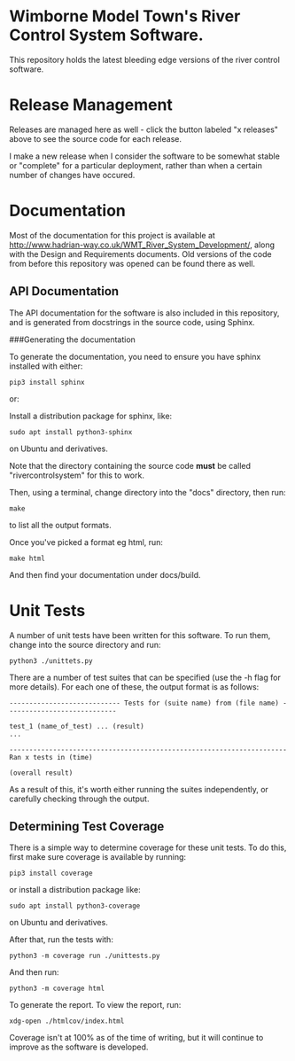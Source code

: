 # Wimborne Model Town's River Control System Software.

This repository holds the latest bleeding edge versions
of the river control software.

Release Management
==================

Releases are managed here as well - click the button
labeled "x releases" above to see the source code for
each release.

I make a new release when I consider the software to be
somewhat stable or "complete" for a particular deployment,
rather than when a certain number of changes have occured.

Documentation
=============

Most of the documentation for this project is available at
http://www.hadrian-way.co.uk/WMT_River_System_Development/,
along with the Design and Requirements documents. Old
versions of the code from before this repository was opened
can be found there as well.

API Documentation
-----------------

The API documentation for the software is also included
in this repository, and is generated from docstrings in the
source code, using Sphinx.

###Generating the documentation

To generate the documentation, you need to ensure you have
sphinx installed with either:

    pip3 install sphinx

or:

Install a distribution package for sphinx, like:

    sudo apt install python3-sphinx

on Ubuntu and derivatives.

Note that the directory containing the source code **must**
be called "rivercontrolsystem" for this to work.

Then, using a terminal, change directory into the
"docs" directory, then run:

    make

to list all the output formats.

Once you've picked a format eg html, run:

    make html

And then find your documentation under docs/build.

Unit Tests
==========

A number of unit tests have been written for this software. To run them,
change into the source directory and run:

    python3 ./unittets.py

There are a number of test suites that can be specified (use the -h flag for more details).
For each one of these, the output format is as follows:

    ---------------------------- Tests for (suite name) from (file name) ----------------------------
    
    test_1 (name_of_test) ... (result)
    ...
    
    ----------------------------------------------------------------------
    Ran x tests in (time)
    
    (overall result)

As a result of this, it's worth either running the suites independently, or carefully checking through the output.


Determining Test Coverage
-------------------------

There is a simple way to determine coverage for these unit tests. To do this, first make sure coverage is available by running:

    pip3 install coverage

or install a distribution package like:

    sudo apt install python3-coverage

on Ubuntu and derivatives.

After that, run the tests with:

    python3 -m coverage run ./unittests.py

And then run:

    python3 -m coverage html

To generate the report. To view the report, run:

    xdg-open ./htmlcov/index.html

Coverage isn't at 100% as of the time of writing, but it will continue to improve as the software is developed.
